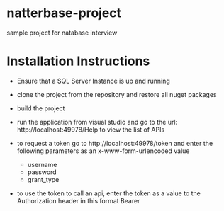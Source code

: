 # natterbase-project
sample project for natabase interview


# Installation Instructions
* Ensure that a SQL Server Instance is up and running
* clone the project from the repository and restore all nuget packages
* build the project
* run the application from visual studio and go to the url: http://localhost:49978/Help to view the list of APIs

* to request a token go to http://localhost:49978/token and enter the following parameters as an x-www-form-urlencoded value
	- username
	- password
	- grant_type
	
* to use the token to call an api, enter the token as a value to the Authorization header in this format Bearer <token>